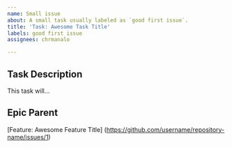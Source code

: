 ```yaml
---
name: Small issue
about: A small task usually labeled as `good first issue`.
title: 'Task: Awesome Task Title'
labels: good first issue
assignees: chrmanalo

---
```


## Task Description

This task will...

## Epic Parent

<!-- The link below should link to its Epic Parent. -->

[Feature: Awesome Feature Title] (https://github.com/username/repository-name/issues/1)
